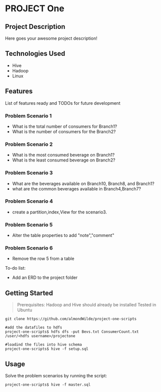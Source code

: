 # PROJECT One

## Project Description

Here goes your awesome project description!

## Technologies Used

* Hive
* Hadoop
* Linux

## Features

List of features ready and TODOs for future development
### Problem Scenario 1
* What is the total number of consumers for Branch1?
* What is the number of consumers for the Branch2?
### Problem Scenario 2
* What is the most consumed beverage on Branch1?
* What is the least consumed beverage on Branch2?
### Problem Scenario 3
* What are the beverages available on Branch10, Branch8, and Branch1?
* what are the common beverages available in Branch4,Branch7?
### Problem Scenario 4
* create a partition,index,View for the scenario3.
### Problem Scenario 5
* Alter the table properties to add "note","comment"
### Problem Scenario 6
* Remove the row 5 from a table

To-do list:
* Add an ERD to the project folder

## Getting Started
   >Prerequisites: Hadoop and Hive should already be installed
   >Tested in Ubuntu
   ```
   git clone https://github.com/almondWilde/project-one-scripts
   
   #add the datafiles to hdfs
   project-one-scripts$ hdfs dfs -put Bevs.txt ConsumerCount.txt /user/<hdfs username>/projectone
   
   #loadind the files into hive schema
   project-one-scripts$ hive -f setup.sql
   ```

## Usage
Solve the problem scenarios by running the script:
```
project-one-scripts$ hive -f master.sql
```


